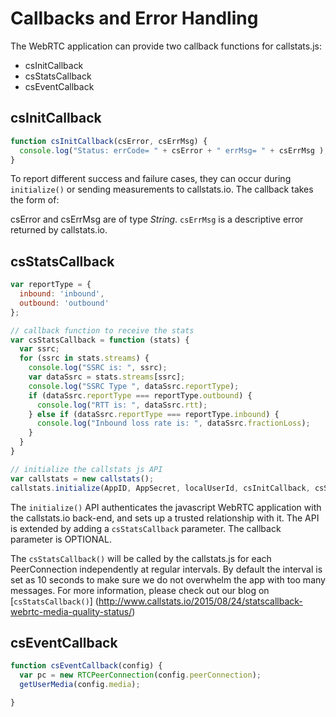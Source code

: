 
# Callbacks and Error Handling

The WebRTC application can provide two callback functions for callstats.js:

- csInitCallback
- csStatsCallback
- csEventCallback


## csInitCallback

```javascript
function csInitCallback(csError, csErrMsg) {
  console.log("Status: errCode= " + csError + " errMsg= " + csErrMsg ); }
}
```

To report different success and failure cases, they can occur during `initialize()` or sending measurements to callstats.io. The callback takes the form of:

csError and csErrMsg are of type _String_. `csErrMsg` is a descriptive error returned by callstats.io.

## csStatsCallback

```javascript
var reportType = {
  inbound: 'inbound',
  outbound: 'outbound'
};

// callback function to receive the stats
var csStatsCallback = function (stats) {
  var ssrc;
  for (ssrc in stats.streams) {
    console.log("SSRC is: ", ssrc);
    var dataSsrc = stats.streams[ssrc];
    console.log("SSRC Type ", dataSsrc.reportType);
    if (dataSsrc.reportType === reportType.outbound) {
      console.log("RTT is: ", dataSsrc.rtt);
    } else if (dataSsrc.reportType === reportType.inbound) {
      console.log("Inbound loss rate is: ", dataSsrc.fractionLoss);
    }
  }
}

// initialize the callstats js API
var callstats = new callstats();
callstats.initialize(AppID, AppSecret, localUserId, csInitCallback, csStatsCallback);
```

The `initialize()` API authenticates the javascript WebRTC application with the callstats.io back-end, and sets up a trusted relationship with it. The API is extended by adding a `csStatsCallback` parameter. The callback parameter is OPTIONAL.

The `csStatsCallback()` will be called by the callstats.js for each PeerConnection independently at regular intervals. By default the interval is set as 10 seconds to make sure we do not overwhelm the app with too many messages. For more information, please check out our blog on [`csStatsCallback()`] (http://www.callstats.io/2015/08/24/statscallback-webrtc-media-quality-status/)

## csEventCallback

```javascript
function csEventCallback(config) {
  var pc = new RTCPeerConnection(config.peerConnection);
  getUserMedia(config.media);

}
```
